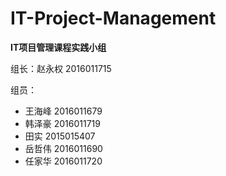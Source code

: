 # IT-Project-Management

**IT项目管理课程实践小组**

组长：赵永权 2016011715

组员：
- 王海峰 2016011679
- 韩泽豪 2016011719
- 田实  2015015407
- 岳哲伟 2016011690
- 任家华 2016011720
